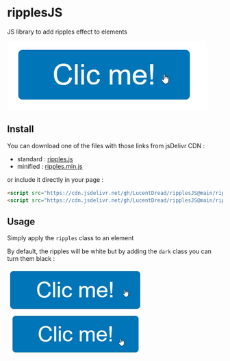 # ripplesJS
JS library to add ripples effect to elements

![Demo](demo.gif)

## Install

You can download one of the files with those links from jsDelivr CDN :
  * standard : [ripples.js](https://cdn.jsdelivr.net/gh/LucentDread/ripplesJS@main/ripples.js)
  * minified : [ripples.min.js](https://cdn.jsdelivr.net/gh/LucentDread/ripplesJS@main/ripples.min.js)

or include it directly in your page :
```html
<script src="https://cdn.jsdelivr.net/gh/LucentDread/ripplesJS@main/ripples.js"></script> <!-- Standard -->  
<script src="https://cdn.jsdelivr.net/gh/LucentDread/ripplesJS@main/ripples.min.js"></script> <!-- Minified -->  
```

## Usage

Simply apply the ```ripples``` class to an element

By default, the ripples will be white but by adding the ```dark``` class you can turn them black :

<img src="light.gif" height="100"> <img src="dark.gif" height="100">

